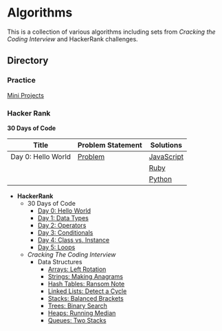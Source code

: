 # Algorithms

This is a collection of various algorithms including sets from _Cracking the Coding Interview_ and HackerRank challenges.

## Directory

### Practice

[Mini Projects](practice/mini_projects)

### Hacker Rank

**30 Days of Code**

|          Title   |                            Problem Statement                    |                         Solutions                                      |
|------------------|-----------------------------------------------------------------|------------------------------------------------------------------------|
|Day 0: Hello World|[Problem](hackerrank/30_days_of_code/day0_hello_world/problem.md)|[JavaScript](hackerrank/30_days_of_code/day0_hello_world/hello_world.js)|
|                  |                                                                 |[Ruby](hackerrank/30_days_of_code/day0_hello_world/hello_world.rb)      |
|                  |                                                                 |[Python](hackerrank/30_days_of_code/day0_hello_world/hello_world.py)    |


* **HackerRank**
  * 30 Days of Code
    * [Day 0: Hello World](https://github.com/addriv/algorithms/blob/master/hackerrank/30_days_of_code/day0_hello_world/problem.md)
    * [Day 1: Data Types](https://github.com/addriv/algorithms/blob/master/hackerrank/30_days_of_code/day1_data_types/problem.md)
    * [Day 2: Operators](https://github.com/addriv/algorithms/blob/master/hackerrank/30_days_of_code/day2_operators/problem.md)
    * [Day 3: Conditionals](https://github.com/addriv/algorithms/blob/master/hackerrank/30_days_of_code/day3_conditionals/problem.md)
    * [Day 4: Class vs. Instance](https://github.com/addriv/algorithms/blob/master/hackerrank/30_days_of_code/day4_class_vs_instance/problem.md)
    * [Day 5: Loops](https://github.com/addriv/algorithms/blob/master/hackerrank/30_days_of_code/day5_loops/problem.md)
  * _Cracking The Coding Interview_
    * Data Structures
      * [Arrays: Left Rotation](https://github.com/addriv/algorithms/blob/master/hackerrank/cracking_the_coding_interview/data_structures/arrays_left_rotation/problem.md)
      * [Strings: Making Anagrams](https://github.com/addriv/algorithms/blob/master/hackerrank/cracking_the_coding_interview/data_structures/strings_making_anagrams/problem.md)
      * [Hash Tables: Ransom Note](https://github.com/addriv/algorithms/blob/master/hackerrank/cracking_the_coding_interview/data_structures/hash_tables_ransom_note/problem.md)
      * [Linked Lists: Detect a Cycle](https://github.com/addriv/algorithms/blob/master/hackerrank/cracking_the_coding_interview/data_structures/linked_lists_detect_cycle/problem.md)
      * [Stacks: Balanced Brackets](https://github.com/addriv/algorithms/blob/master/hackerrank/cracking_the_coding_interview/data_structures/stacks_balanced_brackets/problem.md)
      * [Trees: Binary Search](https://github.com/addriv/algorithms/blob/master/hackerrank/cracking_the_coding_interview/data_structures/trees_binary_search/problem.md)
      * [Heaps: Running Median](https://github.com/addriv/algorithms/blob/master/hackerrank/cracking_the_coding_interview/data_structures/heaps_running_median/problem.md)
      * [Queues: Two Stacks](https://github.com/addriv/algorithms/blob/master/hackerrank/cracking_the_coding_interview/data_structures/queues_two_stacks/problem.md)